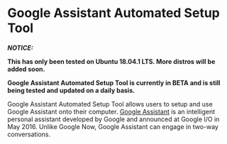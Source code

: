 # Google Assistant Automated Setup Tool

***NOTICE:***

**This has only been tested on Ubuntu 18.04.1 LTS. More distros will be added soon.** 

**Google Assistant Automated Setup Tool is currently in BETA and is still being tested and updated on a daily basis.**

Google Assistant Automated Setup Tool allows users to setup and use Google Assistant onto their computer. [Google Assistant](https://en.wikipedia.org/wiki/Google_Assistant) is an intelligent personal assistant developed by Google and announced at Google I/O in May 2016. Unlike Google Now, Google Assistant can engage in two-way conversations.
